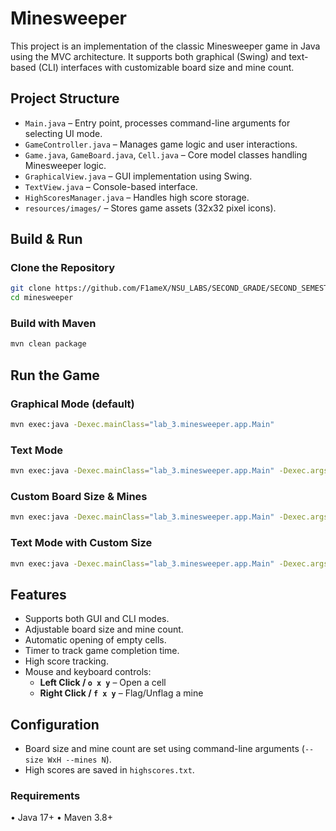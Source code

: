 # Minesweeper

This project is an implementation of the classic Minesweeper game in Java using the MVC architecture. It supports both graphical (Swing) and text-based (CLI) interfaces with customizable board size and mine count.

## Project Structure

- `Main.java` – Entry point, processes command-line arguments for selecting UI mode.
- `GameController.java` – Manages game logic and user interactions.
- `Game.java`, `GameBoard.java`, `Cell.java` – Core model classes handling Minesweeper logic.
- `GraphicalView.java` – GUI implementation using Swing.
- `TextView.java` – Console-based interface.
- `HighScoresManager.java` – Handles high score storage.
- `resources/images/` – Stores game assets (32x32 pixel icons).

## Build & Run

### Clone the Repository
```bash
git clone https://github.com/F1ameX/NSU_LABS/SECOND_GRADE/SECOND_SEMESTER/lab_3
cd minesweeper
```

### Build with Maven 
```bash
mvn clean package
```

## Run the Game

### Graphical Mode (default)
```bash
mvn exec:java -Dexec.mainClass="lab_3.minesweeper.app.Main"
```
### Text Mode
```bash
mvn exec:java -Dexec.mainClass="lab_3.minesweeper.app.Main" -Dexec.args="--text"
```

### Custom Board Size & Mines
```bash
mvn exec:java -Dexec.mainClass="lab_3.minesweeper.app.Main" -Dexec.args="--size 25x25 --mines 30"
```

### Text Mode with Custom Size
```bash
mvn exec:java -Dexec.mainClass="lab_3.minesweeper.app.Main" -Dexec.args="--text --size 25x25 --mines 30"
```

## Features

- Supports both GUI and CLI modes.
- Adjustable board size and mine count.
- Automatic opening of empty cells.
- Timer to track game completion time.
- High score tracking.
- Mouse and keyboard controls:
  - **Left Click / `o x y`** – Open a cell
  - **Right Click / `f x y`** – Flag/Unflag a mine

## Configuration

- Board size and mine count are set using command-line arguments (`--size WxH --mines N`).
- High scores are saved in `highscores.txt`.

### Requirements
• Java 17+
• Maven 3.8+
